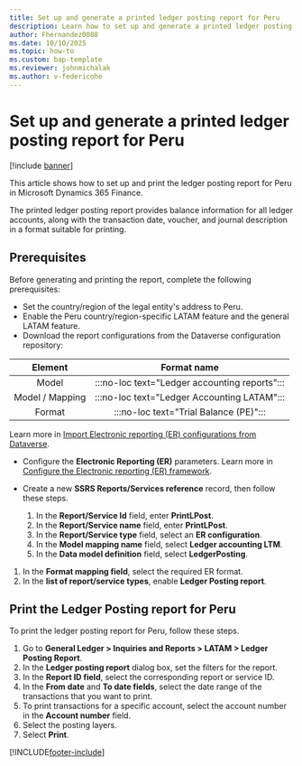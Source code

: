 ```yaml
---
title: Set up and generate a printed ledger posting report for Peru
description: Learn how to set up and generate a printed ledger posting report for Peru in Microsoft Dynamics 365 Finance.
author: Fhernandez0088
ms.date: 10/10/2025
ms.topic: how-to
ms.custom: bap-template
ms.reviewer: johnmichalak
ms.author: v-federicohe
---
```


# Set up and generate a printed ledger posting report for Peru

[!include [banner](../../includes/banner.md)]

This article shows how to set up and print the ledger posting report for Peru in Microsoft Dynamics 365 Finance.

The printed ledger posting report provides balance information for all ledger accounts, along with the transaction date, voucher, and journal description in a format suitable for printing.

## Prerequisites

Before generating and printing the report, complete the following prerequisites:
- Set the country/region of the legal entity's address to Peru. 
- Enable the Peru country/region-specific LATAM feature and the general LATAM feature.
- Download the report configurations from the Dataverse configuration repository:

| Element |                    Format name                    |
|:-------:|:-------------------------------------------------:|
| Model   | :::no-loc text="Ledger accounting reports":::                               |
| Model / Mapping | :::no-loc text="Ledger Accounting LATAM"::: |
| Format  | :::no-loc text="Trial Balance (PE)":::                   |

Learn more in [Import Electronic reporting (ER) configurations from Dataverse](../global/workspace/gsw-import-er-config-dataverse.md).
- Configure the **Electronic Reporting (ER)** parameters. Learn more in [Configure the Electronic reporting (ER) framework](../../../fin-ops-core/dev-itpro/analytics/electronic-reporting-er-configure-parameters.md).
- Create a new **SSRS Reports/Services reference** record, then follow these steps.
  
  1. In the **Report/Service Id** field, enter **PrintLPost**.
  1. In the **Report/Service name** field, enter **PrintLPost**.
  1. In the **Report/Service type** field, select an **ER configuration**.
  1. In the **Model mapping name** field, select **Ledger accounting LTM**.
  1. In the **Data model definition** field, select **LedgerPosting**.
1. In the **Format mapping field**, select the required ER format.
  1. In the **list of report/service types**, enable **Ledger Posting report**.

## Print the Ledger Posting report for Peru

To print the ledger posting report for Peru, follow these steps.
1. Go to **General Ledger > Inquiries and Reports > LATAM > Ledger Posting Report**.
1. In the **Ledger posting report** dialog box, set the filters for the report.
1. In the **Report ID field**, select the corresponding report or service ID.
1. In the **From date** and **To date fields**, select the date range of the transactions that you want to print.
1. To print transactions for a specific account, select the account number in the **Account number** field.
1. Select the posting layers.
1. Select **Print**.

[!INCLUDE[footer-include](../../../includes/footer-banner.md)]
